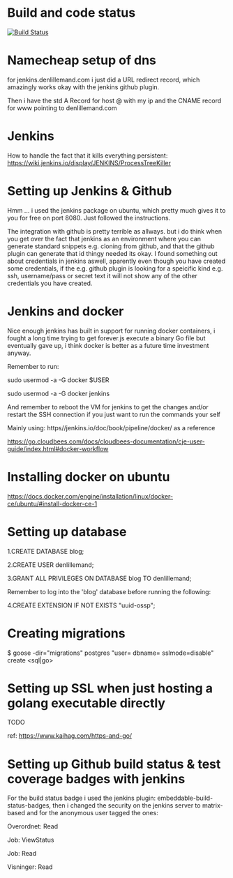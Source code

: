 # Build and code status
[![Build Status](http://ec2-35-177-116-159.eu-west-2.compute.amazonaws.com:8080/job/blog/job/master/badge/icon)](http://ec2-35-177-116-159.eu-west-2.compute.amazonaws.com:8080/job/blog/job/master/)

# Namecheap setup of dns
for jenkins.denlillemand.com i just did a URL redirect record, which amazingly works okay with the jenkins github plugin.

Then i have the std A Record for host @ with my ip 
and the CNAME record for www pointing to denlillemand.com

# Jenkins
How to handle the fact that it kills everything persistent:
https://wiki.jenkins.io/display/JENKINS/ProcessTreeKiller

# Setting up Jenkins & Github
Hmm ... i used the jenkins package on ubuntu, 
which pretty much gives it to you for free on port 8080.
Just followed the instructions. 

The integration with github is pretty terrible as allways. but i do think when you get over the fact that 
jenkins as an environment where you can generate standard snippets e.g. cloning from github, 
and that the github plugin can generate that id thingy needed its okay. 
I found something out about credentials in jenkins aswell, aparently even though you have created some credentials, if the e.g. github plugin is looking for a speicific kind e.g.  ssh, username/pass or secret text it will not show any of the other credentials you have created. 


# Jenkins and docker
Nice enough jenkins has built in support for running docker containers, i fought a long time trying to get forever.js execute a binary Go file but eventually gave up, i think docker is better as a future time investment anyway.

Remember to run: 

sudo usermod -a -G docker $USER

sudo usermod -a -G docker jenkins

And remember to reboot the VM for jenkins to get the changes and/or restart the SSH connection if you just want to 
run the commands your self

Mainly using: https//jenkins.io/doc/book/pipeline/docker/ as a reference

https://go.cloudbees.com/docs/cloudbees-documentation/cje-user-guide/index.html#docker-workflow

# Installing docker on ubuntu
https://docs.docker.com/engine/installation/linux/docker-ce/ubuntu/#install-docker-ce-1

# Setting up database

1.CREATE DATABASE blog;

2.CREATE USER denlillemand;

3.GRANT ALL PRIVILEGES ON DATABASE blog TO denlillemand;

Remember to log into the 'blog' database before running the following:

4.CREATE EXTENSION IF NOT EXISTS "uuid-ossp";


# Creating migrations
$ goose -dir="migrations" postgres "user=<dbusrname> dbname=<dbname> sslmode=disable"  create <migrationname> <sql|go>

# Setting up SSL when just hosting a golang executable directly
TODO

ref: https://www.kaihag.com/https-and-go/

# Setting up Github build status & test coverage badges with jenkins
For the build status badge i used the jenkins plugin: embeddable-build-status-badges, 
then i changed the security on the jenkins server to matrix-based and for the anonymous user tagged the ones:

Overordnet: Read

Job: ViewStatus

Job: Read

Visninger: Read



